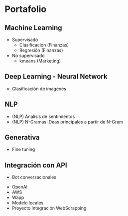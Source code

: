 # Portafolio

## Machine Learning 

* Supervisado
  - Clasificacion (Finanzas)
  - Regresión (Finanzas) 
* No supervisado
  - kmeans (Marketing) 

## Deep Learning - Neural Network 
* Clasificación de imagenes

## NLP
* (NLP) Analisis de sentimientos
* (NLP) N-Gramas IDeas principales a partir de N-Gram

## Generativa 
* Fine tuning

## Integración con API 
* Bot conversacionales
- OpenAI
- AWS
- Wapp
- Modelo locales
- Proyecto Integración WebScrapping

